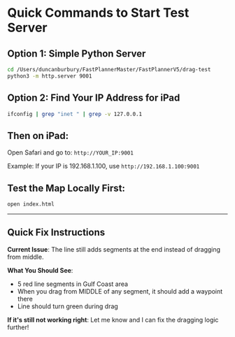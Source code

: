 # Quick Commands to Start Test Server

## Option 1: Simple Python Server
```bash
cd /Users/duncanburbury/FastPlannerMaster/FastPlannerV5/drag-test
python3 -m http.server 9001
```

## Option 2: Find Your IP Address for iPad
```bash
ifconfig | grep "inet " | grep -v 127.0.0.1
```

## Then on iPad:
Open Safari and go to: `http://YOUR_IP:9001`

Example: If your IP is 192.168.1.100, use `http://192.168.1.100:9001`

## Test the Map Locally First:
```bash
open index.html
```

---

## Quick Fix Instructions

**Current Issue**: The line still adds segments at the end instead of dragging from middle.

**What You Should See**: 
- 5 red line segments in Gulf Coast area
- When you drag from MIDDLE of any segment, it should add a waypoint there
- Line should turn green during drag

**If it's still not working right**: Let me know and I can fix the dragging logic further!
